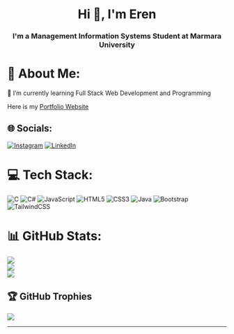 <h1 align="center">Hi 👋, I'm Eren</h1>
<h3 align="center">I'm a Management Information Systems Student at Marmara University</h3>

# 💫 About Me:
🌱 I’m currently learning Full Stack Web Development and Programming

Here is my [Portfolio Website](https://erenymo.github.io/Portfolio-Website/)


## 🌐 Socials:
[![Instagram](https://img.shields.io/badge/Instagram-%23E4405F.svg?logo=Instagram&logoColor=white)](https://instagram.com/erenymo41) [![LinkedIn](https://img.shields.io/badge/LinkedIn-%230077B5.svg?logo=linkedin&logoColor=white)](https://linkedin.com/in/eren-balta) 

# 💻 Tech Stack:
![C](https://img.shields.io/badge/c-%2300599C.svg?style=for-the-badge&logo=c&logoColor=white) ![C#](https://img.shields.io/badge/c%23-%23239120.svg?style=for-the-badge&logo=c-sharp&logoColor=white) ![JavaScript](https://img.shields.io/badge/javascript-%23323330.svg?style=for-the-badge&logo=javascript&logoColor=%23F7DF1E) ![HTML5](https://img.shields.io/badge/html5-%23E34F26.svg?style=for-the-badge&logo=html5&logoColor=white) ![CSS3](https://img.shields.io/badge/css3-%231572B6.svg?style=for-the-badge&logo=css3&logoColor=white) ![Java](https://img.shields.io/badge/java-%23ED8B00.svg?style=for-the-badge&logo=java&logoColor=white) ![Bootstrap](https://img.shields.io/badge/bootstrap-%23563D7C.svg?style=for-the-badge&logo=bootstrap&logoColor=white) ![TailwindCSS](https://img.shields.io/badge/tailwindcss-%2338B2AC.svg?style=for-the-badge&logo=tailwind-css&logoColor=white)
# 📊 GitHub Stats:
![](https://github-readme-stats.vercel.app/api?username=Erenymo&theme=radical&hide_border=false&include_all_commits=true&count_private=false)<br/>
![](https://github-readme-streak-stats.herokuapp.com/?user=Erenymo&theme=radical&hide_border=false)<br/>
![](https://github-readme-stats.vercel.app/api/top-langs/?username=Erenymo&theme=radical&hide_border=false&include_all_commits=true&count_private=false&layout=compact)

## 🏆 GitHub Trophies
![](https://github-profile-trophy.vercel.app/?username=Erenymo&theme=radical&no-frame=false&no-bg=true&margin-w=4)

---

<!-- Proudly created with GPRM ( https://gprm.itsvg.in ) -->
